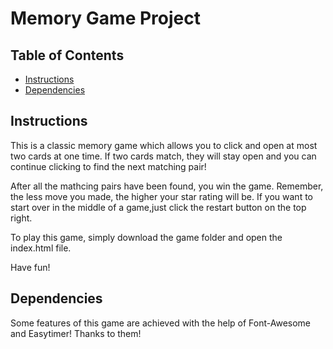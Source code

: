 # Memory Game Project

## Table of Contents

* [Instructions](#instructions)
* [Dependencies](#dependencies)

## Instructions
This is a classic memory game which allows you to click and open at most two cards at one time. If two cards match, they will stay open and you can continue clicking to find the next matching pair! 

After all the mathcing pairs have been found, you win the game. Remember, the less move you made, the higher your star rating will be. If you want to start over in the middle of a game,just click the restart button on the top right.

To play this game, simply download the game folder and open the index.html file. 

Have fun!

## Dependencies 
Some features of this game are achieved with the help of Font-Awesome and Easytimer! Thanks to them!

